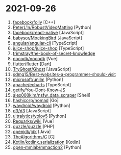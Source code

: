 # 2021-09-26

1. [facebook/folly](https://github.com/facebook/folly "An open-source C++ library developed and used at Facebook.") [C++]
2. [PeterL1n/RobustVideoMatting](https://github.com/PeterL1n/RobustVideoMatting "Robust Video Matting in PyTorch, TensorFlow, TensorFlow.js, ONNX, CoreML!") [Python]
3. [facebook/react-native](https://github.com/facebook/react-native "A framework for building native applications using React") [JavaScript]
4. [babysor/MockingBird](https://github.com/babysor/MockingBird "🚀AI拟声: 5秒内克隆您的声音并生成任意语音内容 Clone a voice in 5 seconds to generate arbitrary speech in real-time") [JavaScript]
5. [angular/angular-cli](https://github.com/angular/angular-cli "CLI tool for Angular") [TypeScript]
6. [juice-shop/juice-shop](https://github.com/juice-shop/juice-shop "OWASP Juice Shop: Probably the most modern and sophisticated insecure web application") [TypeScript]
7. [trimstray/the-book-of-secret-knowledge](https://github.com/trimstray/the-book-of-secret-knowledge "A collection of inspiring lists, manuals, cheatsheets, blogs, hacks, one-liners, cli/web tools and more.") 
8. [nocodb/nocodb](https://github.com/nocodb/nocodb "🔥 🔥 The Open Source Airtable alternative - Powered by Vue.js 🚀 🚀") [Vue]
9. [flutter/flutter](https://github.com/flutter/flutter "Flutter makes it easy and fast to build beautiful apps for mobile and beyond.") [Dart]
10. [TryGhost/Ghost](https://github.com/TryGhost/Ghost "Turn your audience into a business. Publishing, memberships, subscriptions and newsletters.") [JavaScript]
11. [sdmg15/Best-websites-a-programmer-should-visit](https://github.com/sdmg15/Best-websites-a-programmer-should-visit "🔗 Some useful websites for programmers.") 
12. [microsoft/unilm](https://github.com/microsoft/unilm "UniLM AI - Large-scale Self-supervised Pre-training across Tasks, Languages, and Modalities") [Python]
13. [apache/echarts](https://github.com/apache/echarts "Apache ECharts is a powerful, interactive charting and data visualization library for browser") [TypeScript]
14. [getify/You-Dont-Know-JS](https://github.com/getify/You-Dont-Know-JS "A book series on JavaScript. @YDKJS on twitter.") 
15. [alex000kim/nsfw_data_scraper](https://github.com/alex000kim/nsfw_data_scraper "Collection of scripts to aggregate image data for the purposes of training an NSFW Image Classifier") [Shell]
16. [hashicorp/nomad](https://github.com/hashicorp/nomad "Nomad is an easy-to-use, flexible, and performant workload orchestrator that can deploy a mix of microservice, batch, containerized, and non-containerized applications. Nomad is easy to operate and scale and has native Consul and Vault integrations.") [Go]
17. [waydroid/waydroid](https://github.com/waydroid/waydroid "") [Python]
18. [d3/d3](https://github.com/d3/d3 "Bring data to life with SVG, Canvas and HTML. 📊📈🎉") [JavaScript]
19. [ultralytics/yolov5](https://github.com/ultralytics/yolov5 "YOLOv5 🚀 in PyTorch > ONNX > CoreML > TFLite") [Python]
20. [Requarks/wiki](https://github.com/Requarks/wiki "Wiki.js | A modern and powerful wiki app built on Node.js") [Vue]
21. [guzzle/guzzle](https://github.com/guzzle/guzzle "Guzzle, an extensible PHP HTTP client") [PHP]
22. [openjdk/jdk](https://github.com/openjdk/jdk "JDK main-line development") [Java]
23. [TheAlgorithms/C](https://github.com/TheAlgorithms/C "Collection of various algorithms in mathematics, machine learning, computer science, physics, etc implemented in C for educational purposes.") [C]
24. [Kotlin/kotlinx.serialization](https://github.com/Kotlin/kotlinx.serialization "Kotlin multiplatform / multi-format serialization") [Kotlin]
25. [open-mmlab/mmaction2](https://github.com/open-mmlab/mmaction2 "OpenMMLab's Next Generation Video Understanding Toolbox and Benchmark") [Python]
